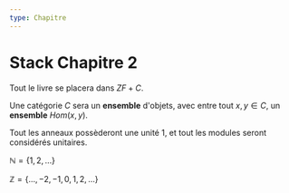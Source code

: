 ```yaml
---
type: Chapitre
---
```


# Stack Chapitre 2

Tout le livre se placera dans $ZF+C$.

Une catégorie $C$ sera un **ensemble** d'objets, avec entre tout $x, y \in C$, un **ensemble** $Hom(x, y)$.

Tout les anneaux possèderont une unité $1$, et tout les modules seront considérés unitaires.

$\mathbb N = \{1, 2, \dots\}$

$\mathbb Z = \{\dots, -2, -1, 0, 1, 2, \dots\}$

